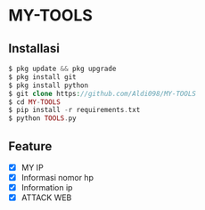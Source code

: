 # MY-TOOLS
## Installasi
```php
$ pkg update && pkg upgrade
$ pkg install git
$ pkg install python
$ git clone https://github.com/Aldi098/MY-TOOLS
$ cd MY-TOOLS
$ pip install -r requirements.txt
$ python TOOLS.py
```
## Feature
- [x] MY IP
- [x] Informasi nomor hp
- [x] Information ip
- [x] ATTACK WEB
